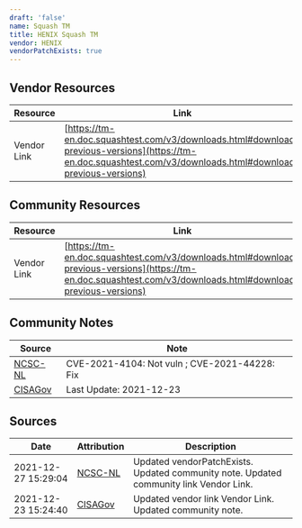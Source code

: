 ```yaml
---
draft: 'false'
name: Squash TM
title: HENIX Squash TM
vendor: HENIX
vendorPatchExists: true
---
```


## Vendor Resources
| Resource | Link |
| --- | --- |
| Vendor Link | [https://tm-en.doc.squashtest.com/v3/downloads.html#download-previous-versions](https://tm-en.doc.squashtest.com/v3/downloads.html#download-previous-versions) |

## Community Resources
| Resource | Link |
| --- | --- |
| Vendor Link | [https://tm-en.doc.squashtest.com/v3/downloads.html#download-previous-versions](https://tm-en.doc.squashtest.com/v3/downloads.html#download-previous-versions) |

## Community Notes
| Source | Note |
| --- | --- |
| [NCSC-NL](https://github.com/NCSC-NL/log4shell/blob/main/software/README.md) | CVE-2021-4104: Not vuln ; CVE-2021-44228: Fix </ul> |
| [CISAGov](https://raw.githubusercontent.com/cisagov/log4j-affected-db/develop/README.md) | Last Update: 2021-12-23 |

## Sources
| Date | Attribution | Description |
| --- | --- | --- |
| 2021-12-27 15:29:04 | [NCSC-NL](https://github.com/NCSC-NL/log4shell/blob/main/software/README.md) | Updated vendorPatchExists. Updated community note. Updated community link Vendor Link.  |
| 2021-12-23 15:24:40 | [CISAGov](https://raw.githubusercontent.com/cisagov/log4j-affected-db/develop/README.md) | Updated vendor link Vendor Link. Updated community note.  |
